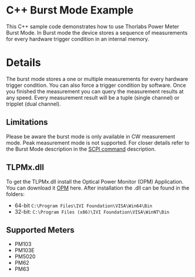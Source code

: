 # C++ Burst Mode Example
This C++ sample code demonstrates how to use Thorlabs Power Meter Burst Mode. In Burst mode the 
device stores a sequence of measurements for every hardware trigger condition in an internal memory. 

# Details 

The burst mode stores a one or multiple measurements for every hardware trigger condition. You can also
force a trigger condition by software. Once you finished the measurement you can query the measurement results at any speed. Every measurement result will be a tuple (single channel) or tripplet (dual channel). 

## Limitations
Please be aware the burst mode is only available in CW measurement mode. Peak measurement mode 
is not supported. For closer details refer to the Burst Mode description in the [SCPI command](scpiTODO)
description. 

## TLPMx.dll
To get the TLPMx.dll install the Optical Power Monitor (OPM) Application. You can download it [OPM](https://www.thorlabs.com/software_pages/ViewSoftwarePage.cfm?Code=OPM)
here. After installation the .dll can be found in the folders:

- 64-bit ```C:\Program Files\IVI Foundation\VISA\Win64\Bin```
- 32-bit: ```C:\Program Files (x86)\IVI Foundation\VISA\WinNT\Bin```

## Supported Meters
- PM103
- PM103E
- PM5020
- PM62
- PM63
